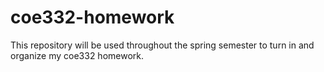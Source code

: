 # coe332-homework
This repository will be used throughout the spring semester to turn in and organize my coe332 homework.
